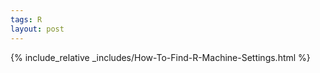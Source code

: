 ```yaml
---
tags: R
layout: post
---
```



{% include_relative _includes/How-To-Find-R-Machine-Settings.html %}
